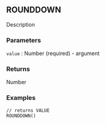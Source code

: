 ## ROUNDDOWN

Description

### Parameters
`value` : Number (required) - argument

### Returns
Number

### Examples
```
// returns VALUE
ROUNDDOWN()
```